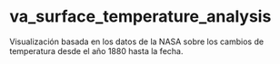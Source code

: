 # va_surface_temperature_analysis
Visualización basada en los datos de la NASA sobre los cambios de temperatura desde el año 1880 hasta la fecha.
